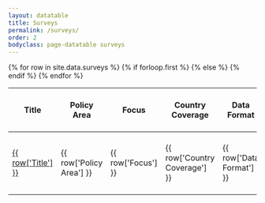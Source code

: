 ```yaml
---
layout: datatable
title: Surveys
permalink: /surveys/
order: 2
bodyclass: page-datatable surveys
---
```


<table>
  {% for row in site.data.surveys %}
    {% if forloop.first %}
    <thead>
      <tr>
        <th class="title">Title</th>
        <th class="policy-area">Policy Area</th>
        <th class="focus">Focus</th>
        <th class="country-coverage">Country Coverage</th>
        <th class="data-format">Data Format</th>
        <th class="authors">Authors</th>
        <th class="target-population">Target Population</th>
        <th class="sampling-method">Sampling Method</th>
        <th class="time">Time</th>
        <th class="data-collection-interval">Interval of Data Collection</th>
        <th class="individual-level-data">Individual Level Data from Pre-COVID</th>
        <th class="number-of-observations">Number of Observations</th>
        <th class="micro-data-availability">Micro Data Availablity</th>
        <th class="type">Type</th>
        <th class="level-of-observation">Level of Observation</th>
      </tr>
    </thead>
    <tbody>
    {% else %}
      <tr>
        <td>
          <a href="{{ row['Link'] }}">
            {{ row['Title'] }}
          </a>
        </td>
        <td class="policy-area">
          {{ row['Policy Area'] }}
        </td>
        <td class="focus">
          {{ row['Focus'] }}
        </td>
        <td class="country-coverage">
          {{ row['Country Coverage'] }}
        </td>
        <td class="data-format">
          {{ row['Data Format'] }}
        </td>
        <td class="authors">
          {{ row['Authors'] | markdownify }}
        </td>
        <td class="target-population">
          {{ row['Target Population'] }}
        </td>
        <td class="sampling-method">
          {{ row['Sampling Method'] }}
        </td>
        <td class="time">
          {{ row['Time'] }}
        </td>
        <td class="data-collection-interval">
          {{ row['Interval of Data Collection'] }}
        </td>
        <td class="individual-level-data">
          {{ row['Availability of Individual Level Data from Pre-COVID'] }}
        </td>
        <td class="number-of-observations">
          {{ row['Number of Observations'] }}
        </td>
        <td class="micro-data-availability">
          {{ row['Micro Data Availablity'] }}
        </td>
        <td class="type">
          {{ row['Type'] }}
        </td>
        <td class="level-of-observation">
          {{ row['Level of Observation'] }}
        </td>
      </tr>
    {% endif %}
  {% endfor %}
  </tbody>
</table>